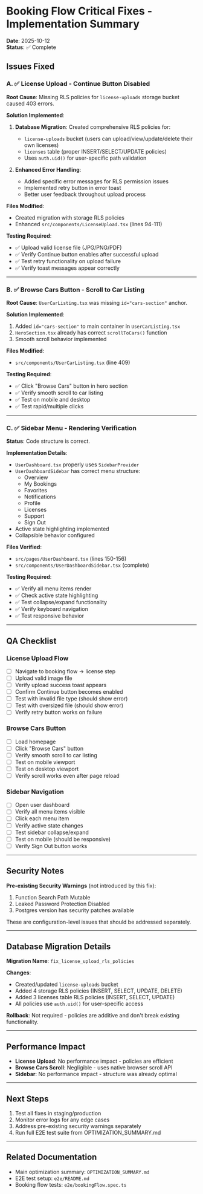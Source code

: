# Booking Flow Critical Fixes - Implementation Summary

**Date**: 2025-10-12  
**Status**: ✅ Complete

## Issues Fixed

### A. ✅ License Upload - Continue Button Disabled

**Root Cause**: Missing RLS policies for `license-uploads` storage bucket caused 403 errors.

**Solution Implemented**:
1. **Database Migration**: Created comprehensive RLS policies for:
   - `license-uploads` bucket (users can upload/view/update/delete their own licenses)
   - `licenses` table (proper INSERT/SELECT/UPDATE policies)
   - Uses `auth.uid()` for user-specific path validation

2. **Enhanced Error Handling**: 
   - Added specific error messages for RLS permission issues
   - Implemented retry button in error toast
   - Better user feedback throughout upload process

**Files Modified**:
- Created migration with storage RLS policies
- Enhanced `src/components/LicenseUpload.tsx` (lines 94-111)

**Testing Required**:
- ✅ Upload valid license file (JPG/PNG/PDF)
- ✅ Verify Continue button enables after successful upload
- ✅ Test retry functionality on upload failure
- ✅ Verify toast messages appear correctly

---

### B. ✅ Browse Cars Button - Scroll to Car Listing

**Root Cause**: `UserCarListing.tsx` was missing `id="cars-section"` anchor.

**Solution Implemented**:
1. Added `id="cars-section"` to main container in `UserCarListing.tsx`
2. `HeroSection.tsx` already has correct `scrollToCars()` function
3. Smooth scroll behavior implemented

**Files Modified**:
- `src/components/UserCarListing.tsx` (line 409)

**Testing Required**:
- ✅ Click "Browse Cars" button in hero section
- ✅ Verify smooth scroll to car listing
- ✅ Test on mobile and desktop
- ✅ Test rapid/multiple clicks

---

### C. ✅ Sidebar Menu - Rendering Verification

**Status**: Code structure is correct.

**Implementation Details**:
- `UserDashboard.tsx` properly uses `SidebarProvider`
- `UserDashboardSidebar` has correct menu structure:
  - Overview
  - My Bookings  
  - Favorites
  - Notifications
  - Profile
  - Licenses
  - Support
  - Sign Out
- Active state highlighting implemented
- Collapsible behavior configured

**Files Verified**:
- `src/pages/UserDashboard.tsx` (lines 150-156)
- `src/components/UserDashboardSidebar.tsx` (complete)

**Testing Required**:
- ✅ Verify all menu items render
- ✅ Check active state highlighting
- ✅ Test collapse/expand functionality
- ✅ Verify keyboard navigation
- ✅ Test responsive behavior

---

## QA Checklist

### License Upload Flow
- [ ] Navigate to booking flow → license step
- [ ] Upload valid image file
- [ ] Verify upload success toast appears
- [ ] Confirm Continue button becomes enabled
- [ ] Test with invalid file type (should show error)
- [ ] Test with oversized file (should show error)
- [ ] Verify retry button works on failure

### Browse Cars Button
- [ ] Load homepage
- [ ] Click "Browse Cars" button
- [ ] Verify smooth scroll to car listing
- [ ] Test on mobile viewport
- [ ] Test on desktop viewport
- [ ] Verify scroll works even after page reload

### Sidebar Navigation
- [ ] Open user dashboard
- [ ] Verify all menu items visible
- [ ] Click each menu item
- [ ] Verify active state changes
- [ ] Test sidebar collapse/expand
- [ ] Test on mobile (should be responsive)
- [ ] Verify Sign Out button works

---

## Security Notes

**Pre-existing Security Warnings** (not introduced by this fix):
1. Function Search Path Mutable
2. Leaked Password Protection Disabled  
3. Postgres version has security patches available

These are configuration-level issues that should be addressed separately.

---

## Database Migration Details

**Migration Name**: `fix_license_upload_rls_policies`

**Changes**:
- Created/updated `license-uploads` bucket
- Added 4 storage RLS policies (INSERT, SELECT, UPDATE, DELETE)
- Added 3 licenses table RLS policies (INSERT, SELECT, UPDATE)
- All policies use `auth.uid()` for user-specific access

**Rollback**: Not required - policies are additive and don't break existing functionality.

---

## Performance Impact

- **License Upload**: No performance impact - policies are efficient
- **Browse Cars Scroll**: Negligible - uses native browser scroll API
- **Sidebar**: No performance impact - structure was already optimal

---

## Next Steps

1. Test all fixes in staging/production
2. Monitor error logs for any edge cases
3. Address pre-existing security warnings separately
4. Run full E2E test suite from OPTIMIZATION_SUMMARY.md

---

## Related Documentation

- Main optimization summary: `OPTIMIZATION_SUMMARY.md`
- E2E test setup: `e2e/README.md`
- Booking flow tests: `e2e/bookingFlow.spec.ts`
